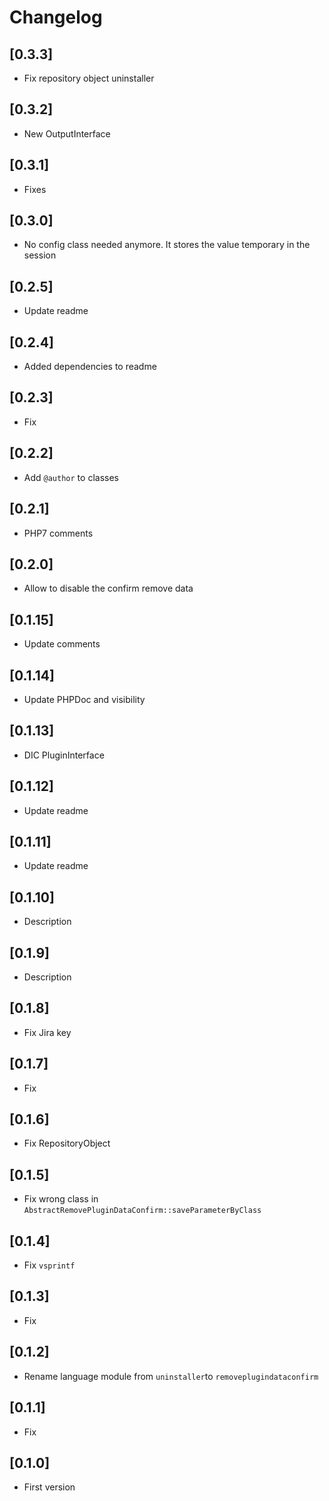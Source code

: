 # Changelog

## [0.3.3]
- Fix repository object uninstaller

## [0.3.2]
- New OutputInterface

## [0.3.1]
- Fixes

## [0.3.0]
- No config class needed anymore. It stores the value temporary in the session

## [0.2.5]
- Update readme

## [0.2.4]
- Added dependencies to readme

## [0.2.3]
- Fix

## [0.2.2]
- Add `@author` to classes

## [0.2.1]
- PHP7 comments

## [0.2.0]
- Allow to disable the confirm remove data

## [0.1.15]
- Update comments

## [0.1.14]
- Update PHPDoc and visibility

## [0.1.13]
- DIC PluginInterface

## [0.1.12]
- Update readme

## [0.1.11]
- Update readme

## [0.1.10]
- Description

## [0.1.9]
- Description

## [0.1.8]
- Fix Jira key

## [0.1.7]
- Fix

## [0.1.6]
- Fix RepositoryObject

## [0.1.5]
- Fix wrong class in `AbstractRemovePluginDataConfirm::saveParameterByClass`

## [0.1.4]
- Fix `vsprintf`

## [0.1.3]
- Fix

## [0.1.2]
- Rename language module from `uninstaller`to `removeplugindataconfirm`

## [0.1.1]
- Fix

## [0.1.0]
- First version
